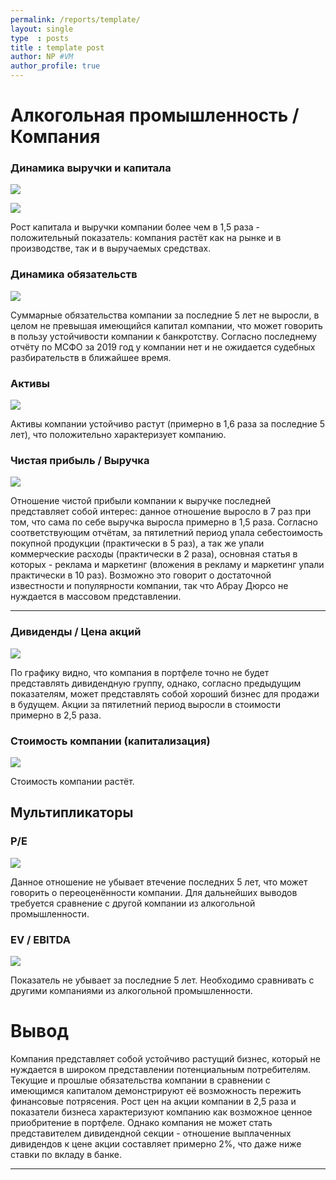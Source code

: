 ```yaml
---
permalink: /reports/template/
layout: single
type  : posts
title : template post
author: NP #VM
author_profile: true
---
```



# Алкогольная промышленность / Компания

### Динамика выручки и капитала
![](Abrau_Durso_proceeds.png)

![](Abrau_Durso_capital.png)

Рост капитала и выручки компании более чем в 1,5 раза - положительный показатель: компания растёт как на рынке и в производстве, так и в выручаемых средствах.
### Динамика обязательств

![](Abrau_Durso_liability.png)

Суммарные обязательства компании за последние 5 лет не выросли, в целом не превышая имеющийся капитал компании, что может говорить в пользу устойчивости компании к банкротству. Согласно последнему отчёту по МСФО за 2019 год у компании нет и не ожидается судебных разбирательств в ближайшее время. 
### Активы

![](Abrau_Durso_assets.png)

Активы компании устойчиво растут (примерно в 1,6 раза за последние 5 лет), что положительно характеризует компанию.

###  Чистая прибыль / Выручка

![](Abrau_Durso_net_profit_to_proceeds.png)

Отношение чистой прибыли компании к выручке последней представляет собой интерес: данное отношение выросло в 7 раз при том, что сама по себе выручка выросла примерно в 1,5 раза. Согласно соответствующим отчётам, за пятилетний период упала себестоимость покупной продукции (практически в 5 раз), а так же упали коммерческие расходы (практически в 2 раза), основная статья в которых - реклама и маркетинг (вложения в рекламу и маркетинг упали практически в 10 раз). Возможно это говорит о достаточной известности и популярности компании, так что Абрау Дюрсо не нуждается в массовом представлении. 
________

### Дивиденды / Цена акций
![](Abrau_Durso_dividends_to_share_rate.png)

По графику видно, что компания в портфеле точно не будет представлять дивидендную группу, однако, согласно предыдущим показателям, может представлять собой хороший бизнес для продажи в будущем. Акции за пятилетний период выросли в стоимости примерно в 2,5 раза. 

### Стоимость компании (капитализация)

![](Abrau_Durso_capitalization.png)

Стоимость компании растёт.

## Мультипликаторы

### P/E
![](Abrau_Durso_P_to_E.png)

Данное отношение не убывает втечение последних 5 лет, что может говорить о переоценённости компании. Для дальнейших выводов требуется сравнение с другой компании из алкогольной промышленности.

### EV / EBITDA
![](Abrau_Durso_EV_to_EBITDA.png)

Показатель не убывает за последние 5 лет. Необходимо сравнивать с другими компаниями из алкогольной промышленности.

# Вывод

Компания представляет собой устойчиво растущий бизнес, который не нуждается в широком представлении потенциальным потребителям. Текущие и прошлые обязательства компании в сравнении с имеющимся капиталом демонстрируют её возможность пережить финансовые потрясения. Рост цен на акции компании в 2,5 раза и показатели бизнеса характеризуют компанию как возможное ценное приобритение в портфеле. Однако компания не может стать представителем дивидендной секции - отношение выплаченных дивидендов к цене акции составляет примерно 2%, что даже ниже ставки по вкладу в банке.
______

